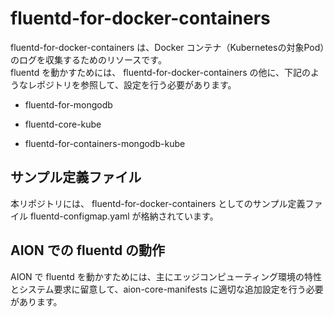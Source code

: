 # fluentd-for-docker-containers


fluentd-for-docker-containers は、Docker コンテナ（Kubernetesの対象Pod）のログを収集するためのリソースです。  
fluentd を動かすためには、 fluentd-for-docker-containers の他に、下記のようなレポジトリを参照して、設定を行う必要があります。  

* fluentd-for-mongodb

* fluentd-core-kube  

* fluentd-for-containers-mongodb-kube 

## サンプル定義ファイル

本リポジトリには、 fluentd-for-docker-containers としてのサンプル定義ファイル fluentd-configmap.yaml が格納されています。

## AION での fluentd の動作  
AION で fluentd を動かすためには、主にエッジコンピューティング環境の特性とシステム要求に留意して、aion-core-manifests に適切な追加設定を行う必要があります。


